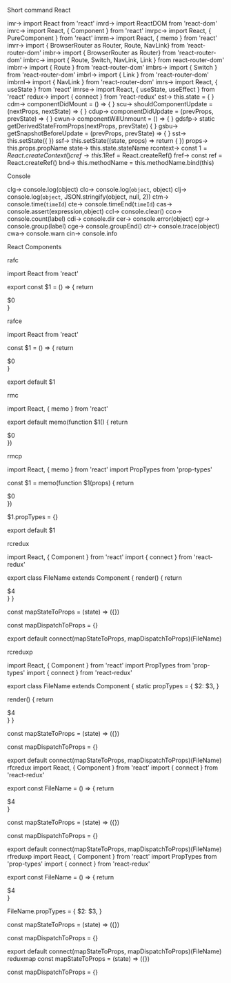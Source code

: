 Short command
React

imr→	import React from 'react'
imrd→	import ReactDOM from 'react-dom'
imrc→	import React, { Component } from 'react'
imrpc→	import React, { PureComponent } from 'react'
imrm→	import React, { memo } from 'react'
imrr→	import { BrowserRouter as Router, Route, NavLink} from 'react-router-dom'
imbr→	import { BrowserRouter as Router} from 'react-router-dom'
imbrc→	import { Route, Switch, NavLink, Link } from react-router-dom'
imbrr→	import { Route } from 'react-router-dom'
imbrs→	import { Switch } from 'react-router-dom'
imbrl→	import { Link } from 'react-router-dom'
imbrnl→	import { NavLink } from 'react-router-dom'
imrs→	import React, { useState } from 'react'
imrse→	import React, { useState, useEffect } from 'react'
redux→	import { connect } from 'react-redux'
est→	this.state = { }
cdm→	componentDidMount = () => { }
scu→	shouldComponentUpdate = (nextProps, nextState) => { }
cdup→	componentDidUpdate = (prevProps, prevState) => { }
cwun→	componentWillUnmount = () => { }
gdsfp→	static getDerivedStateFromProps(nextProps, prevState) { }
gsbu→	getSnapshotBeforeUpdate = (prevProps, prevState) => { }
sst→	this.setState({ })
ssf→	this.setState((state, props) => return { })
props→	this.props.propName
state→	this.state.stateName
rcontext→	const $1 = React.createContext()
cref→	this.$1Ref = React.createRef()
fref→	const ref = React.createRef()
bnd→	this.methodName = this.methodName.bind(this)

Console

clg→	console.log(object)
clo→	console.log(`object`, object)
clj→	console.log(`object`, JSON.stringify(object, null, 2))
ctm→	console.time(`timeId`)
cte→	console.timeEnd(`timeId`)
cas→	console.assert(expression,object)
ccl→	console.clear()
cco→	console.count(label)
cdi→	console.dir
cer→	console.error(object)
cgr→	console.group(label)
cge→	console.groupEnd()
ctr→	console.trace(object)
cwa→	console.warn
cin→	console.info

React Components

rafc

import React from 'react'

export const $1 = () => {
  return <div>$0</div>
}

rafce

import React from 'react'

const $1 = () => {
  return <div>$0</div>
}

export default $1

rmc

import React, { memo } from 'react'

export default memo(function $1() {
  return <div>$0</div>
})

rmcp

import React, { memo } from 'react'
import PropTypes from 'prop-types'

const $1 = memo(function $1(props) {
  return <div>$0</div>
})

$1.propTypes = {}

export default $1

rcredux

import React, { Component } from 'react'
import { connect } from 'react-redux'

export class FileName extends Component {
  render() {
    return <div>$4</div>
  }
}

const mapStateToProps = (state) => ({})

const mapDispatchToProps = {}

export default connect(mapStateToProps, mapDispatchToProps)(FileName)

rcreduxp

import React, { Component } from 'react'
import PropTypes from 'prop-types'
import { connect } from 'react-redux'

export class FileName extends Component {
  static propTypes = {
    $2: $3,
  }

  render() {
    return <div>$4</div>
  }
}

const mapStateToProps = (state) => ({})

const mapDispatchToProps = {}

export default connect(mapStateToProps, mapDispatchToProps)(FileName)
rfcredux
import React, { Component } from 'react'
import { connect } from 'react-redux'

export const FileName = () => {
  return <div>$4</div>
}

const mapStateToProps = (state) => ({})

const mapDispatchToProps = {}

export default connect(mapStateToProps, mapDispatchToProps)(FileName)
rfreduxp
import React, { Component } from 'react'
import PropTypes from 'prop-types'
import { connect } from 'react-redux'

export const FileName = () => {
  return <div>$4</div>
}

FileName.propTypes = {
  $2: $3,
}

const mapStateToProps = (state) => ({})

const mapDispatchToProps = {}

export default connect(mapStateToProps, mapDispatchToProps)(FileName)
reduxmap
const mapStateToProps = (state) => ({})

const mapDispatchToProps = {}

